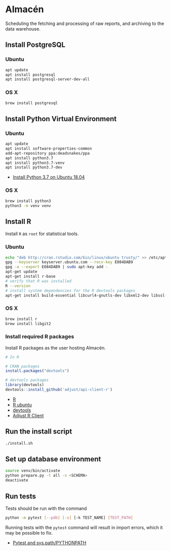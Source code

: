 # Almacén
Scheduling the fetching and processing of raw reports, and archiving to the data warehouse.

## Install PostgreSQL

### Ubuntu

```bash
apt update
apt install postgresql
apt install postgresql-server-dev-all
```

### OS X

```bash
brew install postgresql
```

## Install Python Virtual Environment

### Ubuntu

```bash
apt update
apt install software-properties-common
add-apt-repository ppa:deadsnakes/ppa
apt install python3.7
apt install python3.7-venv
apt install python3.7-dev
```

- [Install Python 3.7 on Ubuntu 18.04](https://linuxize.com/post/how-to-install-python-3-7-on-ubuntu-18-04/)

### OS X

```bash
brew install python3
python3 -m venv venv
```

## Install R

Install `R` as `root` for statistical tools.

### Ubuntu

```bash
echo "deb http://cran.rstudio.com/bin/linux/ubuntu trusty/" >> /etc/apt/sources.list
gpg --keyserver keyserver.ubuntu.com --recv-key E084DAB9
gpg -a --export E084DAB9 | sudo apt-key add -
apt-get update
apt-get install r-base
# verify that R was installed
R --version
# install system dependencies for the R devtools packages
apt-get install build-essential libcurl4-gnutls-dev libxml2-dev libssl-dev
```

### OS X

```bash
brew install r
brew install libgit2
```

### Install required R packages

Install R packages as the user hosting Almacén.

```R
# In R

# CRAN packages
install.packages("devtools")

# devtools packages
library(devtools)
devtools::install_github('adjust/api-client-r')
```

- [R](https://www.r-project.org/)
- [R ubuntu](https://www.digitalocean.com/community/tutorials/how-to-set-up-r-on-ubuntu-14-04)
- [devtools](https://www.digitalocean.com/community/tutorials/how-to-install-r-packages-using-devtools-on-ubuntu-16-04)
- [Adjust R Client](https://github.com/adjust/api-client-r)

## Run the install script

```bash
./install.sh
```

## Set up database environment

```bash
source venv/bin/activate
python prepare.py -t all -s <SCHEMA>
deactivate
```

## Run tests

Tests should be run with the command

```bash
python -m pytest [--pdb] [-s] [-k TEST_NAME] [TEST_PATH]
```

Running tests with the `pytest` command will result in import errors, which it may be possible to fix.

- [Pytest and sys.path/PYTHONPATH](http://doc.pytest.org/en/latest/pythonpath.html#pythonpath)
